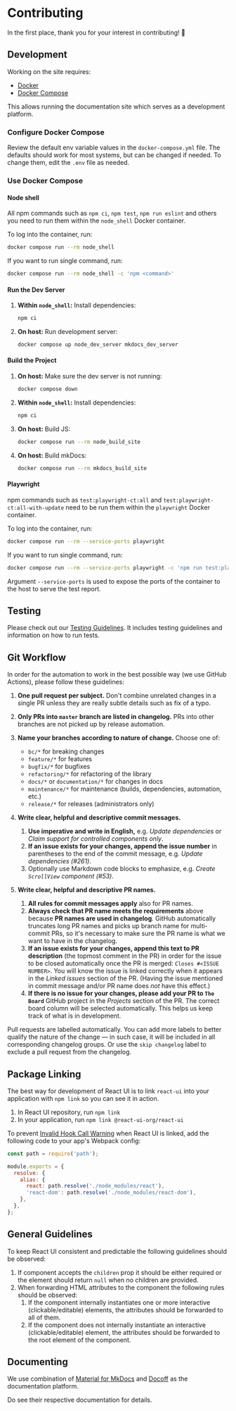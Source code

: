# Contributing

In the first place, thank you for your interest in contributing! 🙏

## Development

Working on the site requires:

* [Docker]
* [Docker Compose]

This allows running the documentation site which serves as a development platform.

### Configure Docker Compose

Review the default env variable values in the `docker-compose.yml` file.
The defaults should work for most systems, but can be changed if needed.
To change them, edit the `.env` file as needed.

### Use Docker Compose

#### Node shell

All npm commands such as `npm ci`, `npm test`, `npm run eslint` and others you
need to run them within the `node_shell` Docker container.

To log into the container, run:

```bash
docker compose run --rm node_shell
```

If you want to run single command, run:

```bash
docker compose run --rm node_shell -c 'npm <command>'
```

#### Run the Dev Server

1. **Within `node_shell`:** Install dependencies:

    ```bash
    npm ci
    ```

2. **On host:** Run development server:

    ```bash
    docker compose up node_dev_server mkdocs_dev_server
    ```

#### Build the Project

1. **On host:** Make sure the dev server is not running:

    ```bash
    docker compose down
    ```

2. **Within `node_shell`:** Install dependencies:

    ```bash
    npm ci
    ```

3. **On host:** Build JS:

    ```bash
    docker compose run --rm node_build_site
    ```

4. **On host:** Build mkDocs:

    ```bash
    docker compose run --rm mkdocs_build_site
    ```

#### Playwright

npm commands such as `test:playwright-ct:all` and `test:playwright-ct:all-with-update`
need to be run them within the `playwright` Docker container.

To log into the container, run:

```bash
docker compose run --rm --service-ports playwright
```

If you want to run single command, run:

```bash
docker compose run --rm --service-ports playwright -c 'npm run test:playwright-ct:*'
```

Argument `--service-ports` is used to expose the ports of the container to the host
to serve the test report.

## Testing

Please check out our [Testing Guidelines](/docs/contribute/testing-guidelines/).
It includes testing guidelines and information on how to run tests.

## Git Workflow

In order for the automation to work in the best possible way (we use GitHub
Actions), please follow these guidelines:

1. **One pull request per subject.** Don't combine unrelated changes in a single
   PR unless they are really subtle details such as fix of a typo.

2. **Only PRs into `master` branch are listed in changelog.** PRs into other
   branches are not picked up by release automation.

3. **Name your branches according to nature of change.** Choose one of:

    * `bc/*` for breaking changes
    * `feature/*` for features
    * `bugfix/*` for bugfixes
    * `refactoring/*` for refactoring of the library
    * `docs/*` or `documentation/*` for changes in docs
    * `maintenance/*` for maintenance (builds, dependencies, automation, etc.)
    * `release/*` for releases (administrators only)

4. **Write clear, helpful and descriptive commit messages.**

    1. **Use imperative and write in English,** e.g. _Update dependencies_ or
       _Claim support for controlled components only_.
    2. **If an issue exists for your changes, append the issue number** in
       parentheses to the end of the commit message, e.g. _Update dependencies
       (#261)_.
    3. Optionally use Markdown code blocks to emphasize, e.g.
       _Create `ScrollView` component (#53)_.

5. **Write clear, helpful and descriptive PR names.**

    1. **All rules for commit messages apply** also for PR names.
    2. **Always check that PR name meets the requirements** above because **PR
       names are used in changelog**. GitHub automatically truncates long PR
       names and picks up branch name for multi-commit PRs, so it's necessary to
       make sure the PR name is what we want to have in the changelog.
    3. **If an issue exists for your changes, append this text to PR
       description** (the topmost comment in the PR) in order for the issue
       to be
       closed automatically once the PR is merged: `Closes #<ISSUE NUMBER>`. You
       will know the issue is linked correctly when it appears in the _Linked
       issues_ section of the PR. (Having the issue mentioned in commit message
       and/or PR name does _not_ have this effect.)
    4. **If there is no issue for your changes, please add your PR to `The
       Board`** GitHub project in the _Projects_ section of the PR. The correct
       board column will be selected automatically. This helps us keep track of
       what is in development.

Pull requests are labelled automatically. You can add more labels to better
qualify the nature of the change — in such case, it will be included in all
corresponding changelog groups. Or use the `skip changelog` label to exclude a
pull request from the changelog.

## Package Linking

The best way for development of React UI is to link `react-ui` into your
application with `npm link` so you can see it in action.

1. In React UI repository, run `npm link`
2. In your application, run `npm link @react-ui-org/react-ui`

To prevent [Invalid Hook Call Warning][react-invalid-hook] when React UI is
linked, add the following code to your app's Webpack config:

```js
const path = require('path');

module.exports = {
  resolve: {
    alias: {
      react: path.resolve('./node_modules/react'),
      'react-dom': path.resolve('./node_modules/react-dom'),
    },
  },
};
```

## General Guidelines

To keep React UI consistent and predictable the following guidelines should be observed:

1. If component accepts the `children` prop it should be either required or the element
   should return `null` when no children are provided.
2. When forwarding HTML attributes to the component the following rules should
   be observed:
    1. If the component internally instantiates one or more interactive
       (clickable/editable) elements, the attributes should be forwarded to
       all of them.
    2. If the component does not internally instantiate an interactive
       (clickable/editable) element, the attributes should be forwarded to the
       root element of the component.

## Documenting

We use combination of [Material for MkDocs][mkdocs-material] and [Docoff] as
the documentation platform.

Do see their respective documentation for details.

[Docker]: https://www.docker.com
[Docker Compose]: https://docs.docker.com/compose/
[react-invalid-hook]: https://reactjs.org/warnings/invalid-hook-call-warning.html#duplicate-react
[mkdocs-material]: https://squidfunk.github.io/mkdocs-material/
[Docoff]: https://github.com/react-ui-org/docoff
